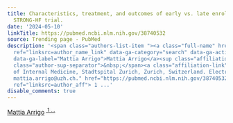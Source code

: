 ```yaml
---
title: Characteristics, treatment, and outcomes of early vs. late enrollees of the
  STRONG-HF trial.
date: '2024-05-10'
linkTitle: https://pubmed.ncbi.nlm.nih.gov/38740532
source: Trending page - PubMed
description: '<span class="authors-list-item "><a class="full-name" href="https://pubmed.ncbi.nlm.nih.gov/?term=Arrigo+M&amp;cauthor_id=38740532"
  ref="linksrc=author_name_link" data-ga-category="search" data-ga-action="author_link"
  data-ga-label="Mattia Arrigo">Mattia Arrigo</a><sup class="affiliation-links"><span
  class="author-sup-separator">&nbsp;</span><a class="affiliation-link" title="Department
  of Internal Medicine, Stadtspital Zurich, Zurich, Switzerland. Electronic address:
  mattia.arrigo@uzh.ch." href="https://pubmed.ncbi.nlm.nih.gov/38740532#full-view-affiliation-1"
  ref="linksrc=author_aff"> 1 ...'
disable_comments: true
---
```

<span class="authors-list-item "><a class="full-name" href="https://pubmed.ncbi.nlm.nih.gov/?term=Arrigo+M&amp;cauthor_id=38740532" ref="linksrc=author_name_link" data-ga-category="search" data-ga-action="author_link" data-ga-label="Mattia Arrigo">Mattia Arrigo</a><sup class="affiliation-links"><span class="author-sup-separator">&nbsp;</span><a class="affiliation-link" title="Department of Internal Medicine, Stadtspital Zurich, Zurich, Switzerland. Electronic address: mattia.arrigo@uzh.ch." href="https://pubmed.ncbi.nlm.nih.gov/38740532#full-view-affiliation-1" ref="linksrc=author_aff"> 1 ...